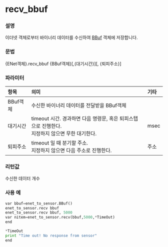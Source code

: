 ﻿# recv_bbuf

### 설명

이더넷 객체로부터 바이너리 데이터를 수신하여 [BBuf](../../4-bbuf/README.md) 객체에 저장합니다.

### 문법

{ENet객체}.recv_bbuf {BBuf객체}\[,{대기시간}\]\[, {퇴피주소}\]



### 파라미터

<table>
  <thead>
    <tr>
      <th style="text-align:left">항목</th>
      <th style="text-align:left">의미</th>
      <th style="text-align:left">기타</th>
    </tr>
  </thead>
  <tbody>
    <tr>
      <td>BBuf객체</td>
      <td>
        수신한 바이너리 데이터를 전달받을 BBuf객체
      </td>
      <td></td>
    </tr>
    <tr>
      <td>대기시간</td>
      <td>
        timeout 시간. 경과하면 다음 명령문, 혹은 퇴피스텝으로 진행한다.<br>
        지정하지 않으면 무한 대기한다.
      </td>
      <td>msec</td>
    </tr>
    <tr>
      <td>퇴피주소</td>
      <td>
        timeout 일 때 분기할 주소.<br>
        지정하지 않으면 다음 주소로 진행한다.
      </td>
      <td>주소</td>
    </tr>
  </tbody>
</table>

### 리턴값

수신한 데이터 개수

### 사용 예

```python
var bbuf=enet_to_sensor.BBuf()
enet_to_sensor.recv bbuf
enet_to_sensor.recv bbuf, 5000
var nitem=enet_to_sensor.recv(bbuf,5000,*TimeOut)
end

*TimeOut
print "Time out! No response from sensor"
end
```

